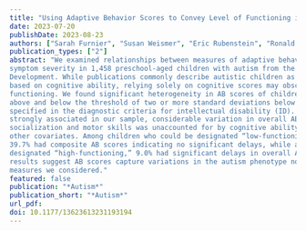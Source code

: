 ```yaml
---
title: "Using Adaptive Behavior Scores to Convey Level of Functioning in Children with Autism Spectrum Disorder: Evidence from the Study to Explore Early Development"
date: 2023-07-20
publishDate: 2023-08-23
authors: ["Sarah Furnier", "Susan Weismer", "Eric Rubenstein", "Ronald Gangnon", "Steven Rosenberg", "Cy Nadler", "Lisa Wiggins",  "Maureen Durkin"]
publication_types: ["2"]
abstract: "We examined relationships between measures of adaptive behavior (AB), cognitive ability, and autism
symptom severity in 1,458 preschool-aged children with autism from the Study to Explore Early
Development. While publications commonly describe autistic children as “low-“ or “high-functioning”
based on cognitive ability, relying solely on cognitive scores may obscure meaningful variation in
functioning. We found significant heterogeneity in AB scores of children with cognitive scores both
above and below the threshold of two or more standard deviations below the population mean
specified in the diagnostic criteria for intellectual disability (ID). Although cognitive and AB scores were
strongly associated in our sample, considerable variation in overall AB and more than half in
socialization and motor skills was unaccounted for by cognitive ability, autism symptom severity, and
other covariates. Among children who could be designated “low-functioning” based on cognitive scores,
39.7% had composite AB scores indicating no significant delays, while among those who might be
designated “high-functioning,” 9.0% had significant delays in overall AB and 22.2% in socialization. These
results suggest AB scores capture variations in the autism phenotype not accounted for by other
measures we considered."
featured: false
publication: "*Autism*"
publication_short: "*Autism*"
url_pdf: 
doi: 10.1177/13623613231193194
---
```


